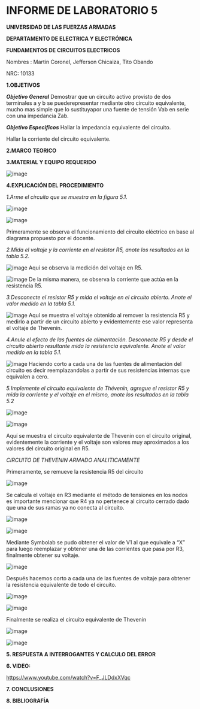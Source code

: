 # INFORME DE LABORATORIO 5

**UNIVERSIDAD DE LAS FUERZAS ARMADAS**

**DEPARTAMENTO DE ELECTRICA Y ELECTRÓNICA**

**FUNDAMENTOS DE CIRCUITOS ELECTRICOS**

Nombres : Martin Coronel, Jefferson Chicaiza, Tito Obando 

NRC: 10133

**1.OBJETIVOS**

***Objetivo General***
Demostrar que un circuito activo provisto de dos terminales a y b se puederepresentar mediante otro circuito equivalente, mucho mas simple que lo sustituyapor una fuente de tensión Vab en serie con una impedancia Zab.

***Objetivo Especificos***
Hallar la impedancia equivalente del circuito.
 
Hallar la corriente del circuito equivalente.

**2.MARCO TEORICO**

**3.MATERIAL Y EQUIPO REQUERIDO**

![image](https://user-images.githubusercontent.com/94098157/149267370-3b8cdaf7-4598-4605-8de1-b2c4551c7b79.png)

**4.EXPLICACIÓN DEL PROCEDIMIENTO**

*1.Arme el circuito que se muestra en la figura 5.1.*

![image](https://user-images.githubusercontent.com/94098157/149267912-4a9799c3-8417-44a1-b663-91c953d5b082.png)

![image](https://user-images.githubusercontent.com/94098157/149267987-8a3f50c1-b34e-43c2-b399-4ce0955e8d4b.png)

Primeramente se observa el funcionamiento del circuito eléctrico en base al diagrama propuesto por el docente. 

*2.Mida el voltaje y la corriente en el resistor R5, anote los resultados en la tabla 5.2.*

![image](https://user-images.githubusercontent.com/94098157/149268048-c9722d84-e38e-4ae9-b652-026f6281cef6.png)
Aquí se observa la medición del voltaje en R5.

![image](https://user-images.githubusercontent.com/94098157/149268119-e30f9d9f-c6ca-485d-9a2b-780e0d8bf859.png)
De la misma manera, se observa la corriente que actúa en la resistencia R5.

*3.Desconecte el resistor R5 y mida el voltaje en el circuito abierto. Anote el valor medido en la tabla 5.1.*

![image](https://user-images.githubusercontent.com/94098157/149268247-3ddd7456-733b-4965-a172-d4fd52ee301a.png)
Aquí se muestra el voltaje obtenido al remover la resistencia R5 y medirlo a partir de un circuito abierto y evidentemente ese valor representa el voltaje de Thevenin.

*4.Anule el efecto de las fuentes de alimentación. Desconecte R5 y desde el circuito abierto resultante mida la resistencia equivalente. Anote el valor medido en la tabla 5.1.*

![image](https://user-images.githubusercontent.com/94098157/149269300-369dbb81-1b64-486c-afa6-80cb679edcc1.png)
Haciendo corto a cada una de las fuentes de alimentación del circuito es decir reemplazandolas a partir de sus resistencias internas que equivalen a cero. 

*5.Implemente el circuito equivalente de Thévenin, agregue el resistor R5 y mida la corriente y el voltaje en el mismo, anote los resultados en la tabla 5.2*

![image](https://user-images.githubusercontent.com/94098157/149268939-893da561-2816-464e-ae08-f3015baa3adb.png)

![image](https://user-images.githubusercontent.com/94098157/149268954-19c46edd-bc8b-46f1-81bd-a424f01ef984.png)

Aquí se muestra el circuito equivalente de Thevenin con el circuito original, evidentemente la corriente y el voltaje son valores muy aproximados a los valores del circuito original en R5. 

*CIRCUITO DE THEVENIN ARMADO ANALITICAMENTE* 

Primeramente, se remueve la resistencia R5 del circuito  

![image](https://user-images.githubusercontent.com/94098157/149271991-6523d72b-bd0b-4d86-9443-2d9ee658ba30.png)

Se calcula el voltaje en R3 mediante el método de tensiones en los nodos es importante mencionar que R4 ya no pertenece al circuito cerrado dado que una de sus ramas ya no conecta al circuito. 

![image](https://user-images.githubusercontent.com/94098157/149274325-2eb5461f-3696-423d-a86f-1b1f80eb2b0f.png)

![image](https://user-images.githubusercontent.com/94098157/149274450-f75675ce-ecd1-4dc8-985e-7ca38295ee00.png)

Mediante Symbolab se pudo obtener el valor de V1 al que equivale a “X” para luego reemplazar y obtener una de las corrientes que pasa por R3, finalmente obtener su voltaje. 

![image](https://user-images.githubusercontent.com/94098157/149274560-6c5dbdb9-e2e9-45d4-a061-f99001f6a6ba.png)

Después hacemos corto a cada una de las fuentes de voltaje para obtener la resistencia equivalente de todo el circuito.

![image](https://user-images.githubusercontent.com/94098157/149275362-0c57ef91-1004-41c1-8781-e45112c50167.png)

![image](https://user-images.githubusercontent.com/94098157/149275923-2bf1ccaf-8803-4467-b9ee-42af33585bd6.png)

Finalmente se realiza el circuito equivalente de Thevenin 

![image](https://user-images.githubusercontent.com/94098157/149276820-6ad33190-cae0-4def-8759-9462e2a0a219.png)

![image](https://user-images.githubusercontent.com/94098157/149277338-cc30fa4c-7edf-449e-b458-61ad167be8b8.png)


**5. RESPUESTA A INTERROGANTES Y CALCULO DEL ERROR**

**6. VIDEO:**

https://www.youtube.com/watch?v=F_JLDdxXVqc

**7. CONCLUSIONES**

 
**8. BIBLIOGRAFÍA**
